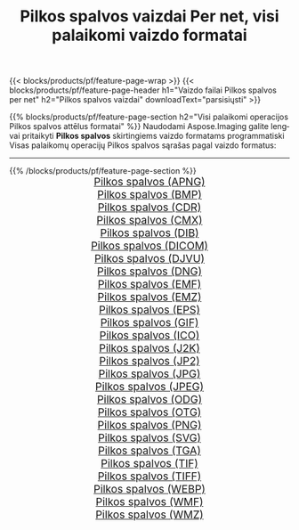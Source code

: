 ﻿---
title: Pilkos spalvos vaizdai Per net, visi palaikomi vaizdo formatai 
weight: 3920
url: /lt/net/grayscale 
lang: lt
langdirlevel: 2
locales: zh-hans,ja,it,ru,de,es,fr,nl,id,lt,pl,pt,vi,tr,ko,zh-hant,ar,hi,th,sv,cs,uk,he
description: Naudodami Aspose.Imaging galite lengvai sukurti Pilkos spalvos vaizdus per net
---

{{< blocks/products/pf/feature-page-wrap >}}
{{< blocks/products/pf/feature-page-header h1="Vaizdo failai Pilkos spalvos per net" h2="Pilkos spalvos vaizdai" downloadText="parsisiųsti" >}}


{{% blocks/products/pf/feature-page-section  h2="Visi palaikomi operacijos Pilkos spalvos attēlus formatai" %}}
Naudodami Aspose.Imaging galite lengvai pritaikyti **Pilkos spalvos** skirtingiems vaizdo formatams programmatiski
<br/>
Visas palaikomų operacijų Pilkos spalvos sąrašas pagal vaizdo formatus:
<hr/>
{{% /blocks/products/pf/feature-page-section %}}
<div class="container-fluid productfamilypage bg-gray">
    <div class="convertypes bg-gray agp-content section">
        <div class="container">
		<div class="row other-converters" style="gap: 10px;font-size: 19px;text-align:center;">
		    <div class='col-md-2 other-converter remove-lp remove-rp'><a href="/imaging/lt/net/grayscale/apng" style="padding:15px;">Pilkos spalvos (APNG)</a></div><div class='col-md-2 other-converter remove-lp remove-rp'><a href="/imaging/lt/net/grayscale/bmp" style="padding:15px;">Pilkos spalvos (BMP)</a></div><div class='col-md-2 other-converter remove-lp remove-rp'><a href="/imaging/lt/net/grayscale/cdr" style="padding:15px;">Pilkos spalvos (CDR)</a></div><div class='col-md-2 other-converter remove-lp remove-rp'><a href="/imaging/lt/net/grayscale/cmx" style="padding:15px;">Pilkos spalvos (CMX)</a></div><div class='col-md-2 other-converter remove-lp remove-rp'><a href="/imaging/lt/net/grayscale/dib" style="padding:15px;">Pilkos spalvos (DIB)</a></div><div class='col-md-2 other-converter remove-lp remove-rp'><a href="/imaging/lt/net/grayscale/dicom" style="padding:15px;">Pilkos spalvos (DICOM)</a></div><div class='col-md-2 other-converter remove-lp remove-rp'><a href="/imaging/lt/net/grayscale/djvu" style="padding:15px;">Pilkos spalvos (DJVU)</a></div><div class='col-md-2 other-converter remove-lp remove-rp'><a href="/imaging/lt/net/grayscale/dng" style="padding:15px;">Pilkos spalvos (DNG)</a></div><div class='col-md-2 other-converter remove-lp remove-rp'><a href="/imaging/lt/net/grayscale/emf" style="padding:15px;">Pilkos spalvos (EMF)</a></div><div class='col-md-2 other-converter remove-lp remove-rp'><a href="/imaging/lt/net/grayscale/emz" style="padding:15px;">Pilkos spalvos (EMZ)</a></div><div class='col-md-2 other-converter remove-lp remove-rp'><a href="/imaging/lt/net/grayscale/eps" style="padding:15px;">Pilkos spalvos (EPS)</a></div><div class='col-md-2 other-converter remove-lp remove-rp'><a href="/imaging/lt/net/grayscale/gif" style="padding:15px;">Pilkos spalvos (GIF)</a></div><div class='col-md-2 other-converter remove-lp remove-rp'><a href="/imaging/lt/net/grayscale/ico" style="padding:15px;">Pilkos spalvos (ICO)</a></div><div class='col-md-2 other-converter remove-lp remove-rp'><a href="/imaging/lt/net/grayscale/j2k" style="padding:15px;">Pilkos spalvos (J2K)</a></div><div class='col-md-2 other-converter remove-lp remove-rp'><a href="/imaging/lt/net/grayscale/jp2" style="padding:15px;">Pilkos spalvos (JP2)</a></div><div class='col-md-2 other-converter remove-lp remove-rp'><a href="/imaging/lt/net/grayscale/jpg" style="padding:15px;">Pilkos spalvos (JPG)</a></div><div class='col-md-2 other-converter remove-lp remove-rp'><a href="/imaging/lt/net/grayscale/jpeg" style="padding:15px;">Pilkos spalvos (JPEG)</a></div><div class='col-md-2 other-converter remove-lp remove-rp'><a href="/imaging/lt/net/grayscale/odg" style="padding:15px;">Pilkos spalvos (ODG)</a></div><div class='col-md-2 other-converter remove-lp remove-rp'><a href="/imaging/lt/net/grayscale/otg" style="padding:15px;">Pilkos spalvos (OTG)</a></div><div class='col-md-2 other-converter remove-lp remove-rp'><a href="/imaging/lt/net/grayscale/png" style="padding:15px;">Pilkos spalvos (PNG)</a></div><div class='col-md-2 other-converter remove-lp remove-rp'><a href="/imaging/lt/net/grayscale/svg" style="padding:15px;">Pilkos spalvos (SVG)</a></div><div class='col-md-2 other-converter remove-lp remove-rp'><a href="/imaging/lt/net/grayscale/tga" style="padding:15px;">Pilkos spalvos (TGA)</a></div><div class='col-md-2 other-converter remove-lp remove-rp'><a href="/imaging/lt/net/grayscale/tif" style="padding:15px;">Pilkos spalvos (TIF)</a></div><div class='col-md-2 other-converter remove-lp remove-rp'><a href="/imaging/lt/net/grayscale/tiff" style="padding:15px;">Pilkos spalvos (TIFF)</a></div><div class='col-md-2 other-converter remove-lp remove-rp'><a href="/imaging/lt/net/grayscale/webp" style="padding:15px;">Pilkos spalvos (WEBP)</a></div><div class='col-md-2 other-converter remove-lp remove-rp'><a href="/imaging/lt/net/grayscale/wmf" style="padding:15px;">Pilkos spalvos (WMF)</a></div><div class='col-md-2 other-converter remove-lp remove-rp'><a href="/imaging/lt/net/grayscale/wmz" style="padding:15px;">Pilkos spalvos (WMZ)</a></div>
                </div>
        </div>
    </div>
</div>
<br/>

